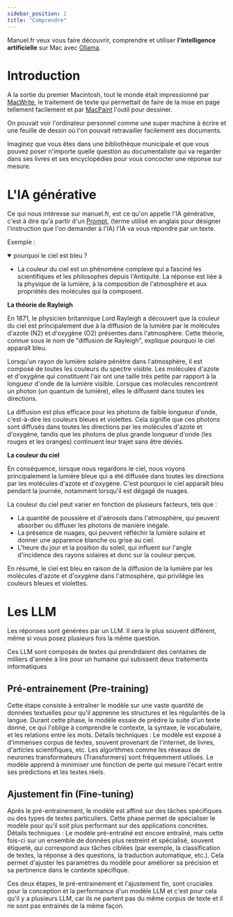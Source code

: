 ```yaml
---
sidebar_position: 1
title: "Comprendre"
---
```


Manuel.fr veux vous faire découvrir, comprendre et utiliser **l'intelligence artificielle** sur Mac avec [Ollama](https://ollama.ai).


# Introduction

A la sortie du premier Macintosh, tout le monde était impressionné par [MacWrite](https://fr.wikipedia.org/wiki/MacWrite), le traitement de texte qui permettait de faire de la mise en page tellement facilement et par [MacPaint](https://fr.wikipedia.org/wiki/MacPaint) l'outil pour dessiner.

On pouvait voir l'ordinateur personnel comme une super machine à écrire et une feuille de dessin où l'on pouvait retravailler facilement ses documents.

Imaginez que vous êtes dans une bibliothèque municipale et que vous pouvez poser n'importe quelle question au documentaliste qui va regarder dans ses livres et ses encyclopédies pour vous concocter une réponse sur mesure.


# L'IA générative


Ce qui nous intéresse sur manuel.fr, est ce qu'on appelle l'IA générative, c'est à dire qu'à partir d'un [Prompt](/lectures/glossaire#prompt), (terme utilisé en anglais pour désigner l'instruction que l'on demander à l'IA) l'IA va vous répondre par un texte.

Exemple :

<details open>
  <summary>pourquoi le ciel est bleu ?</summary>


* La couleur du ciel est un phénomène complexe qui a fasciné les scientifiques et les philosophes depuis l'Antiquité. La réponse est liée à la physique de la lumière, à la composition de l'atmosphère et aux propriétés des molécules qui la composent.

**La théorie de Rayleigh**

En 1871, le physicien britannique Lord Rayleigh a découvert que la couleur du ciel est principalement due à la diffusion de la lumière par le molécules d'azote (N2) et d'oxygène (O2) présentes dans l'atmosphère. 
Cette théorie, connue sous le nom de "diffusion de Rayleigh", explique pourquoi le ciel apparaît bleu.

Lorsqu'un rayon de lumière solaire pénètre dans l'atmosphère, il est composé de toutes les couleurs du spectre visible. Les molécules d'azote et d'oxygène qui constituent l'air ont une taille très petite par rapport
à la longueur d'onde de la lumière visible. Lorsque ces molécules rencontrent un photon (un quantum de lumière), elles le diffusent dans toutes les directions.

La diffusion est plus efficace pour les photons de faible longueur d'onde, c'est-à-dire les couleurs bleues et violettes. Cela signifie que ces photons sont diffusés dans toutes les directions par les molécules d'azote
et d'oxygène, tandis que les photons de plus grande longueur d'onde (les rouges et les oranges) continuent leur trajet sans être déviés.

**La couleur du ciel**

En conséquence, lorsque nous regardons le ciel, nous voyons principalement la lumière bleue qui a été diffusée dans toutes les directions par les molécules d'azote et d'oxygène. C'est pourquoi le ciel apparaît bleu 
pendant la journée, notamment lorsqu'il est dégagé de nuages.

La couleur du ciel peut varier en fonction de plusieurs facteurs, tels que
:

* La quantité de poussière et d'aérosols dans l'atmosphère, qui peuvent 
absorber ou diffuser les photons de manière inégale.
* La présence de nuages, qui peuvent réfléchir la lumière solaire et 
donner une apparence blanche ou grise au ciel.
* L'heure du jour et la position du soleil, qui influent sur l'angle 
d'incidence des rayons solaires et donc sur la couleur perçue.

En résumé, le ciel est bleu en raison de la diffusion de la lumière par 
les molécules d'azote et d'oxygène dans l'atmosphère, qui privilégie les 
couleurs bleues et violettes.
 </details>


# Les LLM

Les réponses sont générées par un LLM. Il sera le plus souvent différent, même si vous posez plusieurs fois la même question.

Ces LLM sont composés de textes qui prendrdaient des centaines de milliers d'année à lire pour un humaine qui subissent deux traitements informatiques

## Pré-entrainement (Pre-training)

Cette étape consiste à entraîner le modèle sur une vaste quantité de données textuelles pour qu'il apprenne les structures et les régularités de la langue. Durant cette phase, le modèle essaie de prédire la suite d'un texte donné, ce qui l'oblige à comprendre le contexte, la syntaxe, le vocabulaire, et les relations entre les mots.
Détails techniques : Le modèle est exposé à d'immenses corpus de textes, souvent provenant de l'internet, de livres, d'articles scientifiques, etc. Les algorithmes comme les réseaux de neurones transformateurs (Transformers) sont fréquemment utilisés. Le modèle apprend à minimiser une fonction de perte qui mesure l'écart entre ses prédictions et les textes réels.


## Ajustement fin (Fine-tuning)

Après le pré-entrainement, le modèle est affiné sur des tâches spécifiques ou des types de textes particuliers. Cette phase permet de spécialiser le modèle pour qu'il soit plus performant sur des applications concrètes.
Détails techniques : Le modèle pré-entraîné est encore entraîné, mais cette fois-ci sur un ensemble de données plus restreint et spécialisé, souvent étiqueté, qui correspond aux tâches ciblées (par exemple, la classification de textes, la réponse à des questions, la traduction automatique, etc.). Cela permet d'ajuster les paramètres du modèle pour améliorer sa précision et sa pertinence dans le contexte spécifique.

Ces deux étapes, le pré-entrainement et l'ajustement fin, sont cruciales pour la conception et la performance d'un modèle LLM et c'est pour cela qu'il y a plusieurs LLM, car ils ne partent pas du même corpus de texte et il ne sont pas entrainés de la même façon.
